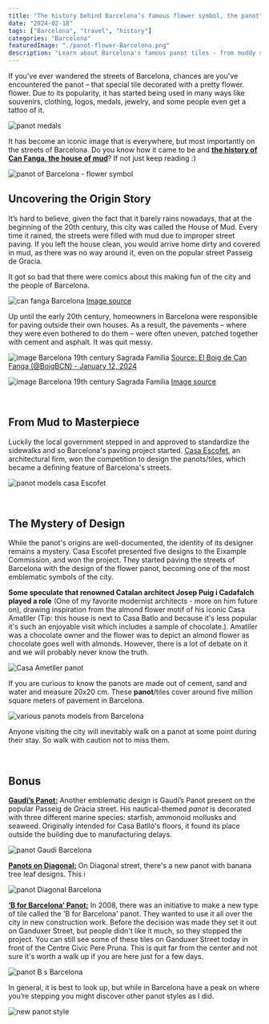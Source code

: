 ```yaml
---
title: "The history behind Barcelona’s famous flower symbol, the panot"
date: "2024-02-18"
tags: ["Barcelona", "travel", "history"]
categories: "Barcelona"
featuredImage: "./panot-flower-Barcelona.png"
description: "Learn about Barcelona's famous panot tiles - from muddy streets to city symbols. Discover their design secrets and the architects behind them."
---
```


If you've ever wandered the streets of Barcelona, chances are you've encountered the panot – that special tile decorated with a pretty flower. flower. Due to its popularity, it has started being used in many ways like souvenirs, clothing, logos, medals, jewelry, and some people even get a tattoo of it.

![panot medals](./panot-medals-barcelona.png)

It has become an iconic image that is everywhere, but most importantly on the streets of Barcelona. Do you know how it came to be and **<u>the history of Can Fanga, the house of mud</u>**? If not just keep reading :)

![panot of Barcelona - flower symbol](./panot-flower-Barcelona.png)
<br />

## Uncovering the Origin Story

It’s hard to believe, given the fact that it barely rains nowadays, that at the beginning of the 20th century, this city was called the House of Mud. Every time it rained, the streets were filled with mud due to improper street paving. If you left the house clean, you would arrive home dirty and covered in mud, as there was no way around it, even on the popular street Passeig de Gracia.

It got so bad that there were comics about this making fun of the city and the people of Barcelona.

![can fanga Barcelona](./can-fanga-barcelona.png)
[Image source](https://raco.cat/index.php/TreballsComunicacio/article/view/243111/325780)

Up until the early 20th century, homeowners in Barcelona were responsible for paving outside their own houses. As a result, the pavements – where they were even bothered to do them – were often uneven, patched together with cement and asphalt. It was quit messy.

<img alt="image Barcelona 19th century Sagrada Familia" draggable="true" src="https://pbs.twimg.com/media/GDo3uKEXsAApJkq?format=jpg&amp;name=900x900" class="css-9pa8cd" ></img>
[Source: El Boig de Can Fanga (@BoigBCN) - January 12, 2024](https://twitter.com/BoigBCN/status/1745769078126416026)

<img alt="image Barcelona 19th century Sagrada Familia" draggable="true" src="https://historiesdebcn.com/wp-content/uploads/2023/01/granvia.jpg" class="css-9pa8cd" ></img>
[Image source](https://historiesdebcn.com/can-fanga-quan-barcelona-era-la-ciutat-del-fang/)

<br />

## From Mud to Masterpiece

Luckily the local government stepped in and approved to standardize the sidewalks and so Barcelona's paving project started. <a href="https://www.escofet.com/en" target="_blank" class="articleLink">Casa Escofet</a>, an architectural firm, won the competition to design the panots/tiles, which became a defining feature of Barcelona's streets.

![panot models casa Escofet](./panots-models-escofet.png)

<br/>

## The Mystery of Design

While the panot's origins are well-documented, the identity of its designer remains a mystery. Casa Escofet presented five designs to the Eixample Commission, and won the project. They started paving the streets of Barcelona with the design of the flower panot, becoming one of the most emblematic symbols of the city.

**Some speculate that renowned Catalan architect Josep Puig i Cadafalch played a role** (One of my favorite modernist architects - more on him future on), drawing inspiration from the almond flower motif of his iconic Casa Amatller (Tip: this house is next to Casa Batlo and because it's less popular it's such an enjoyable visit which includes a sample of chocolate.). Amatller was a chocolate owner and the flower was to depict an almond flower as chocolate goes well with almonds. However, there is a lot of debate on it and we will probably never know the truth.

![Casa Ametller panot](./panot-casa-ametller.png)

If you are curious to know the panots are made out of cement, sand and water and measure 20x20 cm. These **panot**/tiles cover around five million square meters of pavement in Barcelona.

![various panots models from Barcelona](./various-panots-models-barcelona.png)

Anyone visiting the city will inevitably walk on a panot at some point during their stay. So walk with caution not to miss them.

<br/>

## Bonus

**<u>Gaudí’s Panot:</u>** Another emblematic design is Gaudí’s Panot present on the popular Passeig de Gràcia street. His nautical-themed *panot* is decorated with three different marine species: starfish, ammonoid mollusks and seaweed. Originally intended for Casa Batlló's floors, it found its place outside the building due to manufacturing delays.

![panot Gaudi Barcelona](./panot-gaudi-barcelona.png)

**<u>Panots on Diagonal:</u>** On Diagonal street, there's a new panot with banana tree leaf designs. This i

![panot Diagonal Barcelona](./panot-Diagona-Barcelona.png)

**<u>‘B for Barcelona’ Panot:</u>** In 2008, there was an initiative to make a new type of tile called the 'B for Barcelona' panot. They wanted to use it all over the city in new construction work. Before the decision was made they set it out on Ganduxer Street, but people didn't like it much, so they stopped the project. You can still see some of these tiles on Ganduxer Street today in front of the Centre Civic Pere Pruna. This is quit far from the center and not sure it's worth a walk up if you are here just for a few days.

![panot B s Barcelona](./panot-b-Barcelona-2.png)

In general, it is best to look up, but while in Barcelona have a peak on where you’re stepping you might discover other panot styles as I did.

![new panot style](./new-panot-style.png)
